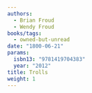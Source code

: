 ```yaml
---
authors:
  - Brian Froud
  - Wendy Froud
books/tags:
  - owned-but-unread
date: "1800-06-21"
params:
  isbn13: "9781419704383"
  year: "2012"
title: Trolls
weight: 1
---
```


<!--more-->
